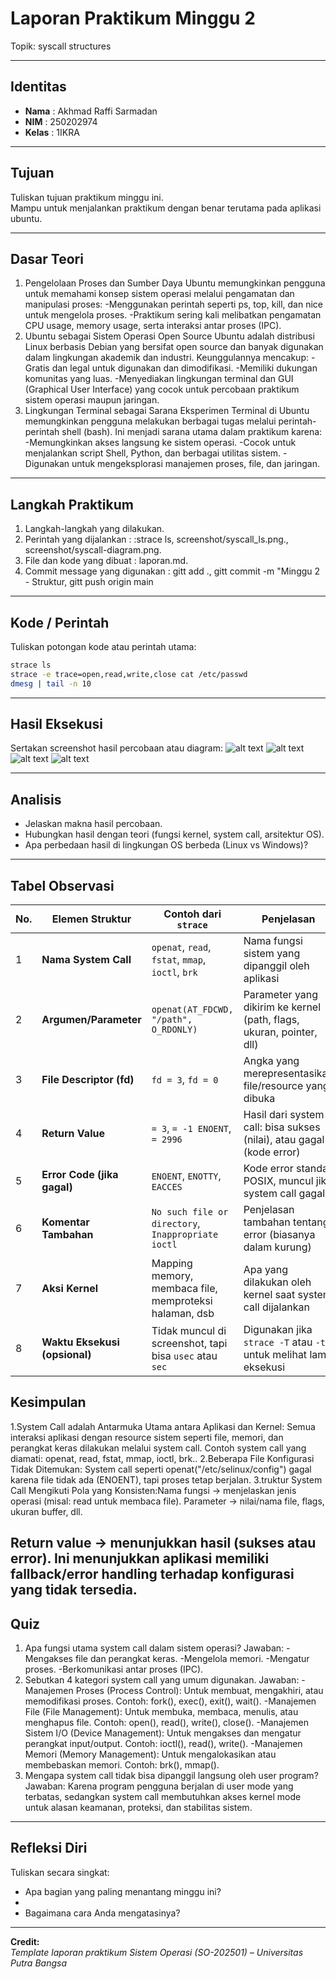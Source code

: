 
# Laporan Praktikum Minggu 2
Topik: syscall structures

---

## Identitas
- **Nama**  : Akhmad Raffi Sarmadan
- **NIM**   : 250202974
- **Kelas** : 1IKRA

---

## Tujuan
Tuliskan tujuan praktikum minggu ini.  
Mampu untuk menjalankan praktikum dengan benar terutama pada aplikasi ubuntu.

---

## Dasar Teori
1. Pengelolaan Proses dan Sumber Daya Ubuntu memungkinkan pengguna untuk memahami konsep sistem operasi melalui pengamatan dan manipulasi proses: -Menggunakan perintah seperti ps, top, kill, dan nice untuk mengelola proses.
-Praktikum sering kali melibatkan pengamatan CPU usage, memory usage, serta interaksi antar proses (IPC).
2. Ubuntu sebagai Sistem Operasi Open Source Ubuntu adalah distribusi Linux berbasis Debian yang bersifat open source dan banyak digunakan dalam lingkungan akademik dan industri. Keunggulannya mencakup:
-Gratis dan legal untuk digunakan dan dimodifikasi.
-Memiliki dukungan komunitas yang luas.
-Menyediakan lingkungan terminal dan GUI (Graphical User Interface) yang cocok untuk percobaan praktikum sistem operasi maupun jaringan.
3. Lingkungan Terminal sebagai Sarana Eksperimen Terminal di Ubuntu memungkinkan pengguna melakukan berbagai tugas melalui perintah-perintah shell (bash). Ini menjadi sarana utama dalam praktikum karena:
-Memungkinkan akses langsung ke sistem operasi.
-Cocok untuk menjalankan script Shell, Python, dan berbagai utilitas sistem.
-Digunakan untuk mengeksplorasi manajemen proses, file, dan jaringan.
---

## Langkah Praktikum
1. Langkah-langkah yang dilakukan.  
2. Perintah yang dijalankan : :strace ls, screenshot/syscall_ls.png., screenshot/syscall-diagram.png. 
3. File dan kode yang dibuat : laporan.md.
4. Commit message yang digunakan : gitt add ., gitt commit -m "Minggu 2 - Struktur, gitt push origin main


---

## Kode / Perintah
Tuliskan potongan kode atau perintah utama:
```bash
strace ls
strace -e trace=open,read,write,close cat /etc/passwd
dmesg | tail -n 10
```

---

## Hasil Eksekusi
Sertakan screenshot hasil percobaan atau diagram:
![alt text](screenshots/Screenshotssyscall1.png)
![alt text](screenshots/Screenshotssyscall2.png)
![alt text](screenshots/Screenshotssyscall3.png)
![alt text](screenshots/Screenshotssyscall.png)

---

## Analisis
- Jelaskan makna hasil percobaan.  
- Hubungkan hasil dengan teori (fungsi kernel, system call, arsitektur OS).  
- Apa perbedaan hasil di lingkungan OS berbeda (Linux vs Windows)?  

---

## Tabel Observasi
| No. | Elemen Struktur               | Contoh dari `strace`                                    | Penjelasan                                                           |
| --- | ----------------------------- | ------------------------------------------------------- | -------------------------------------------------------------------- |
| 1   | **Nama System Call**          | `openat`, `read`, `fstat`, `mmap`, `ioctl`, `brk`       | Nama fungsi sistem yang dipanggil oleh aplikasi                      |
| 2   | **Argumen/Parameter**         | `openat(AT_FDCWD, "/path", O_RDONLY)`                   | Parameter yang dikirim ke kernel (path, flags, ukuran, pointer, dll) |
| 3   | **File Descriptor (fd)**      | `fd = 3`, `fd = 0`                                      | Angka yang merepresentasikan file/resource yang dibuka               |
| 4   | **Return Value**              | `= 3`, `= -1 ENOENT`, `= 2996`                          | Hasil dari system call: bisa sukses (nilai), atau gagal (kode error) |
| 5   | **Error Code (jika gagal)**   | `ENOENT`, `ENOTTY`, `EACCES`                            | Kode error standar POSIX, muncul jika system call gagal              |
| 6   | **Komentar Tambahan**         | `No such file or directory`, `Inappropriate ioctl`      | Penjelasan tambahan tentang error (biasanya dalam kurung)            |
| 7   | **Aksi Kernel**               | Mapping memory, membaca file, memproteksi halaman, dsb  | Apa yang dilakukan oleh kernel saat system call dijalankan           |
| 8   | **Waktu Eksekusi (opsional)** | Tidak muncul di screenshot, tapi bisa `usec` atau `sec` | Digunakan jika `strace -T` atau `-tt` untuk melihat lama eksekusi    |

## Kesimpulan
1.System Call adalah Antarmuka Utama antara Aplikasi dan Kernel:
Semua interaksi aplikasi dengan resource sistem seperti file, memori, dan perangkat keras dilakukan melalui system call.
Contoh system call yang diamati: openat, read, fstat, mmap, ioctl, brk..
2.Beberapa File Konfigurasi Tidak Ditemukan:
System call seperti openat("/etc/selinux/config") gagal karena file tidak ada (ENOENT), tapi proses tetap berjalan.
3.truktur System Call Mengikuti Pola yang Konsisten:Nama fungsi → menjelaskan jenis operasi (misal: read untuk membaca file).
Parameter → nilai/nama file, flags, ukuran buffer, dll.

Return value → menunjukkan hasil (sukses atau error).
Ini menunjukkan aplikasi memiliki fallback/error handling terhadap konfigurasi yang tidak tersedia.
---

## Quiz
1. Apa fungsi utama system call dalam sistem operasi?
   Jawaban: -Mengakses file dan perangkat keras.
-Mengelola memori.
-Mengatur proses.
-Berkomunikasi antar proses (IPC).
2. Sebutkan 4 kategori system call yang umum digunakan. 
   Jawaban: -Manajemen Proses (Process Control):
Untuk membuat, mengakhiri, atau memodifikasi proses.
Contoh: fork(), exec(), exit(), wait().
-Manajemen File (File Management):
Untuk membuka, membaca, menulis, atau menghapus file.
Contoh: open(), read(), write(), close().
-Manajemen Sistem I/O (Device Management):
Untuk mengakses dan mengatur perangkat input/output.
Contoh: ioctl(), read(), write().
-Manajemen Memori (Memory Management):
Untuk mengalokasikan atau membebaskan memori.
Contoh: brk(), mmap().
3. Mengapa system call tidak bisa dipanggil langsung oleh user program?
   Jawaban: Karena program pengguna berjalan di user mode yang terbatas, sedangkan system call membutuhkan akses kernel mode untuk alasan keamanan, proteksi, dan stabilitas sistem.

---

## Refleksi Diri
Tuliskan secara singkat:
- Apa bagian yang paling menantang minggu ini?
- 
- Bagaimana cara Anda mengatasinya?  

---

**Credit:**  
_Template laporan praktikum Sistem Operasi (SO-202501) – Universitas Putra Bangsa_
